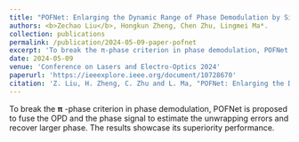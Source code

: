 ```yaml
---
title: "POFNet: Enlarging the Dynamic Range of Phase Demodulation by Signal Fusion"
authors: <b>Zechao Liu</b>, Hongkun Zheng, Chen Zhu, Lingmei Ma*.
collection: publications
permalink: /publication/2024-05-09-paper-pofnet
excerpt: 'To break the π-phase criterion in phase demodulation, POFNet is proposed to fuse the OPD and the phase signal to estimate the unwrapping errors and recover larger phase. (<b>Highlighted oral</b>)'
date: 2024-05-09
venue: 'Conference on Lasers and Electro-Optics 2024'
paperurl: 'https://ieeexplore.ieee.org/document/10728670'
citation: 'Z. Liu, H. Zheng, C. Zhu and L. Ma, "POFNet: Enlarging the Dynamic Range of Phase Demodulation by Signal Fusion," <i>2024 Conference on Lasers and Electro-Optics (CLEO)</i>, Charlotte, NC, USA, 2024, pp. 1-2. doi:10.1364/cleo_at.2024.af2d.7'
---
```

To break the **π** -phase criterion in phase demodulation, POFNet is proposed to fuse the OPD and the phase signal to estimate the unwrapping errors and recover larger phase. The results showcase its superiority performance.
